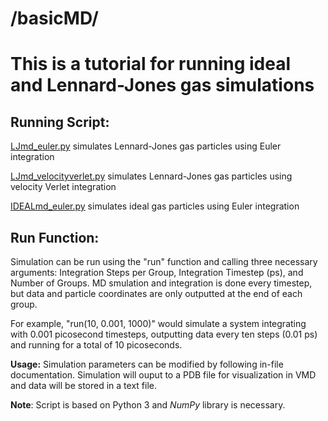 # /basicMD/
# This is a tutorial for running ideal and Lennard-Jones gas simulations

## Running Script:
   [LJmd_euler.py](https://github.com/nAmnesiac/py_basicMD/blob/main/basicMD/LJmd_euler.py) simulates Lennard-Jones gas particles using Euler integration

   [LJmd_velocityverlet.py](https://github.com/nAmnesiac/py_basicMD/blob/main/basicMD/LJmd_velocityverlet.py) simulates Lennard-Jones gas particles using velocity Verlet integration

   [IDEALmd_euler.py](https://github.com/nAmnesiac/py_basicMD/blob/main/basicMD/IDEALmd_euler.py) simulates ideal gas particles using Euler integration

## Run Function:

Simulation can be run using the "run" function and calling three necessary arguments: Integration Steps per Group, Integration Timestep (ps), and Number of Groups. MD smulation and integration is done every timestep, but data and particle coordinates are only outputted at the end of each group. 

For example, "run(10, 0.001, 1000)" would simulate a system integrating with 0.001 picosecond timesteps, outputting data every ten steps (0.01 ps) and running for a total of 10 picoseconds. 

   **Usage:** Simulation parameters can be modified by following in-file documentation. Simulation will ouput to a PDB file for visualization in VMD and data will be stored in a text file.  

   **Note**: Script is based on Python 3 and *NumPy* library is necessary.
